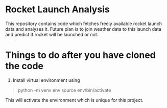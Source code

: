 # Rocket Launch Analysis
This repository contains code which fetches freely available rocket launch data and analyses it. 
Future plan is to join weather data to this launch data and predict if rocket will be launched or not.

# Things to do after you have cloned the code
1. Install virtual environment using
> python -m venv env
> source env/bin/activate

This will activate the environment which is unique for this project.
